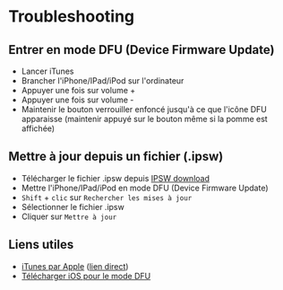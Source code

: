 # Troubleshooting

## Entrer en mode DFU (Device Firmware Update)

- Lancer iTunes
- Brancher l'iPhone/IPad/iPod sur l'ordinateur
- Appuyer une fois sur volume +
- Appuyer une fois sur volume -
- Maintenir le bouton verrouiller enfoncé jusqu'à ce que l'icône DFU apparaisse (maintenir appuyé sur le bouton même si
  la pomme est affichée)

## Mettre à jour depuis un fichier (.ipsw)

- Télécharger le fichier .ipsw depuis [IPSW download][ipsw.me]
- Mettre l'iPhone/IPad/iPod en mode DFU (Device Firmware Update)
- `Shift` + `clic` sur `Rechercher les mises à jour`
- Sélectionner le fichier .ipsw
- Cliquer sur `Mettre à jour`

## Liens utiles

- [iTunes par Apple][itunes] ([lien direct][itunes direct])
- [Télécharger iOS pour le mode DFU][ipsw.me]

<!-- Sources -->

[ipsw.me]: https://ipsw.me/

[itunes]: https://www.apple.com/fr/itunes/
<!-- Second lien : Support apple
[itunes]: https://support.apple.com/fr-fr/HT210384]
-->

[itunes direct]: https://secure-appldnld.apple.com/itunes12/001-97787-20210421-F0E5A3C2-A2C9-11EB-A40B-A128318AD179/iTunes64Setup.exe